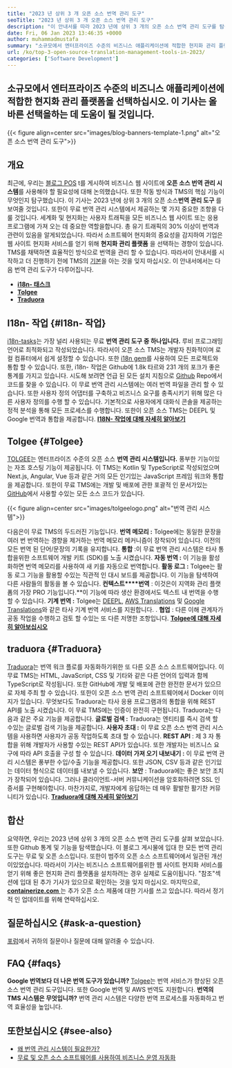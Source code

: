 ```yaml
---
title: "2023 년 상위 3 개 오픈 소스 번역 관리 도구" 
seoTitle: "2023 년 상위 3 개 오픈 소스 번역 관리 도구" 
description: "이 안내서를 따라 2023 년에 상위 3 개의 오픈 소스 번역 관리 도구를 탐색하십시오. 모든 3 TM은 무료이며 현지화를 관리하는 풍부한 기능을 제공합니다." 
date: Fri, 06 Jan 2023 13:46:35 +0000
author: muhammadmustafa
summary: "소규모에서 엔터프라이즈 수준의 비즈니스 애플리케이션에 적합한 현지화 관리 플랫폼을 선택하십시오. 이 기사는 올바른 선택을하는 데 도움이 될 것입니다." 
url: /ko/top-3-open-source-translation-management-tools-in-2023/
categories: ['Software Development']
---
```


## 소규모에서 엔터프라이즈 수준의 비즈니스 애플리케이션에 적합한 현지화 관리 플랫폼을 선택하십시오. 이 기사는 올바른 선택을하는 데 도움이 될 것입니다.

{{< figure align=center src="images/blog-banners-template-1.png" alt="오픈 소스 번역 관리 도구">}}


## 개요
최근에, 우리는 [블로그 POS][1] t를 게시하여 비즈니스 웹 사이트에 **오픈 소스 번역 관리 시스템**를 사용해야 할 필요성에 대해 논의했습니다. 또한 작동 방식과 TMS의 핵심 기능이 무엇인지 탐구했습니다. 이 기사는 2023 년에 상위 3 개의 오픈 소스**번역 관리 도구** 를 보여줄 것입니다. 또한이 무료 번역 관리 시스템에서 제공하는 몇 가지 중요한 조항을 다룰 것입니다.
세계화 및 현지화는 사용자 트래픽을 모든 비즈니스 웹 사이트 또는 응용 프로그램에 가져 오는 데 중요한 역할을합니다. 총 유기 트래픽의 30% 이상이 번역과 관련이 있음을 알게되었습니다. 따라서 소프트웨어 현지화의 중요성을 감지하여 기업은 웹 사이트 현지화 서비스를 얻기 위해 **현지화 관리 플랫폼** 을 선택하는 경향이 있습니다. TMS를 채택하면 효율적인 방식으로 번역을 관리 할 수 ​​있습니다. 따라서이 안내서를 시작하고 더 진행하기 전에 TMS의 [기본][1]을 아는 것을 잊지 마십시오.
이 안내서에서는 다음 번역 관리 도구가 다루어집니다.
* [ **i18n- 태스크** ][2]
* [ **Tolgee** ][3]
* **[Traduora][4]** 

## I18n- 작업 {#I18n- 작업}

[i18n-tasks][5]는 가장 널리 사용되는 무료 **번역 관리 도구 중 하나입니다.** 루비 프로그래밍 언어로 최적화되고 작성되었습니다. 따라서이 오픈 소스 TMS는 개발자 친화적이며 로컬 컴퓨터에서 쉽게 설정할 수 있습니다. 또한 [i18n gem][6]를 사용하여 모든 프로젝트와 통합 할 수 있습니다. 또한, i18n- 작업은 Github에 1.8k 타르와 231 개의 포크가 좋은 통계를 가지고 있습니다.
시도해 보려면 언급 된 모든 설치 지침으로 [Github][7] Repo에서 코드를 찾을 수 있습니다. 이 무료 번역 관리 시스템에는 여러 번역 파일을 관리 할 수 ​​있습니다. 또한 사용자 정의 어댑터를 구축하고 비즈니스 요구를 충족시키기 위해 많은 다른 사용자 정의를 수행 할 수 있습니다. 기본적으로 사용자에게 대화식 콘솔을 제공하는 정적 분석을 통해 모든 프로세스를 수행합니다. 또한이 오픈 소스 TMS는 DEEPL 및 Google 번역과 통합을 제공합니다.
**[I18N- 작업에 대해 자세히 알아보기][5]**

## **Tolgee**  {#Tolgee}

[TOLGEE][8]는 엔터프라이즈 수준의 오픈 소스 **번역 관리 시스템입니다.** 풍부한 기능이있는 자조 호스팅 기능이 제공됩니다. 이 TMS는 Kotlin 및 TypeScript로 작성되었으며 Next.js, Angular, Vue 등과 같은 거의 모든 인기있는 JavaScript 프레임 워크와 통합을 제공합니다. 또한이 무료 TMS에는 개발 및 배포에 관한 포괄적 인 문서가있는 [GitHub][9]에서 사용할 수있는 모든 소스 코드가 있습니다.

{{< figure align=center src="images/tolgeelogo.png" alt="번역 관리 시스템">}}

다음은이 무료 TMS의 두드러진 기능입니다.
**번역 메모리 :**  Tolgee에는 동일한 문장을 여러 번 번역하는 경향을 제거하는 번역 메모리 메커니즘이 장착되어 있습니다. 이전의 모든 번역 된 단어/문장의 기록을 유지합니다.
**통합** :이 무료 번역 관리 시스템은 타사 통합을위한 소프트웨어 개발 키트 (SDK)를 노출 시켰습니다.
**자동 번역 :**  이 기능을 활성화하면 번역 메모리를 사용하여 새 키를 자동으로 번역합니다.
**활동 로그 :**  Tolgee는 활동 로그 기능을 활용할 수있는 직관적 인 대시 보드를 제공합니다. 이 기능을 탐색하여 다른 사람들의 활동을 볼 수 있습니다.
**컨텍스트****번역** : 이것은이 지역화 관리 플랫폼의 가장 PRO 기능입니다.**이 기능에 따라 생산 환경에서도 텍스트 내 번역을 수행 할 수 있습니다.
**기계 번역 :**  Tolgee는 [DEEPL][10], [AWS Translations][11] 및 [Google Translations][12]와 같은 타사 기계 번역 서비스를 지원합니다.
. **협업** : 다른 이해 관계자가 공동 작업을 수행하고 검토 할 수있는 또 다른 저명한 조항입니다.
[ **Tolgee에 대해 자세히 알아보십시오** ][8]

## **traduora** {#Traduora}

[Traduora][13]는 번역 워크 플로를 자동화하기위한 또 다른 오픈 소스 소프트웨어입니다. 이 무료 TMS는 HTML, JavaScript, CSS 및 기타와 같은 다른 언어의 입력과 함께 TypeScript로 작성됩니다. 또한 GitHub에 개발 및 배포에 관한 완전한 문서가 있으므로 자체 주최 할 수 있습니다. 또한이 오픈 소스 번역 관리 소프트웨어에서 Docker 이미지가 있습니다.
무엇보다도 Traduora는 타사 응용 프로그램과의 통합을 위해 REST API를 노출 시켰습니다. 이 무료 TMS에는 인증이 완전히 구현됩니다.
Traduora는 다음과 같은 주요 기능을 제공합니다.
**글로벌 검색 :**  Traduora는 엔티티를 즉시 검색 할 수있는 글로벌 검색 기능을 제공합니다.
**사용자 초대 :**  이 무료 오픈 소스 번역 관리 시스템을 사용하면 사용자가 공동 작업하도록 초대 할 수 있습니다.
**REST API** : 제 3 자 통합을 위해 개발자가 사용할 수있는 REST API가 있습니다. 또한 개발자는 비즈니스 요구에 따라 API 호출을 구성 할 수 있습니다.
**데이터 가져 오기 내보내기 :**  이 무료 번역 관리 시스템은 풍부한 수입/수출 기능을 제공합니다. 또한 JSON, CSV 등과 같은 인기있는 데이터 형식으로 데이터를 내보낼 수 있습니다.
**보안** : Traduora에는 좋은 보안 조치가 장착되어 있습니다. 그러나 클라이언트-서버 커뮤니케이션을 암호화하려면 SSL 인증서를 구현해야합니다.
마찬가지로, 개발자에게 응답하는 데 매우 활발한 활기찬 커뮤니티가 있습니다.
**[Traduora에 대해 자세히 알아보기][13]**

## 합산
요약하면, 우리는 2023 년에 상위 3 개의 오픈 소스 번역 관리 도구를 살펴 보았습니다. 또한 Github 통계 및 기능을 탐색했습니다. 이 블로그 게시물에 입대 한 모든 번역 관리 도구는 무료 및 오픈 소스입니다. 또한이 범주의 오픈 소스 소프트웨어에서 일관된 개선이있었습니다. 따라서이 기사는 비즈니스 소프트웨어를위한 웹 사이트 현지화 서비스를 얻기 위해 좋은 현지화 관리 플랫폼을 설치하려는 경우 실제로 도움이됩니다. "참조"섹션에 입대 된 추가 기사가 있으므로 확인하는 것을 잊지 마십시오.
마지막으로, [ **containerize.com** ][14]는 추가 오픈 소스 제품에 대한 기사를 쓰고 있습니다. 따라서 정기적 인 업데이트를 위해 연락하십시오.

## 질문하십시오 {#ask-a-question}

[포럼][15]에서 귀하의 질문이나 질문에 대해 알려줄 수 있습니다.

## FAQ {#faqs}

**Google 번역보다 더 나은 번역 도구가 있습니까?** 
[Tolgee][8]는 번역 서비스가 향상된 오픈 소스 번역 관리 도구입니다. 또한 Google 번역 및 AWS 번역도 지원합니다.
**번역의 TMS 시스템은 무엇입니까?** 
번역 관리 시스템은 다양한 번역 프로세스를 자동화하고 번역 효율성을 높입니다.

## 또한보십시오 {#see-also}

  * [왜 번역 관리 시스템이 필요한가?][1]
  * [무료 및 오픈 소스 소프트웨어를 사용하여 비즈니스 운영 자동화][16]



[1]: https://blog.containerize.com/software-development/why-do-you-need-a-translation-management-system/
[2]: #i18n-tasks
[3]: #Tolgee
[4]: #Traduora
[5]: https://glebm.github.io/i18n-tasks/
[6]: https://github.com/svenfuchs/i18n
[7]: https://github.com/glebm/i18n-tasks
[8]: https://tolgee.io/
[9]: https://github.com/tolgee/tolgee-platform
[10]: https://www.deepl.com/en/translator
[11]: https://aws.amazon.com/translate/
[12]: https://translate.google.com/
[13]: https://traduora.co/
[14]: https://www.containerize.com/
[15]: https://forum.containerize.com/
[16]: https://blog.containerize.com/blogging/automate-business-operations-using-open-source-software/
